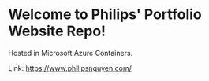 # Welcome to Philips' Portfolio Website Repo!

Hosted in Microsoft Azure Containers.

Link: https://www.philipsnguyen.com/

 
